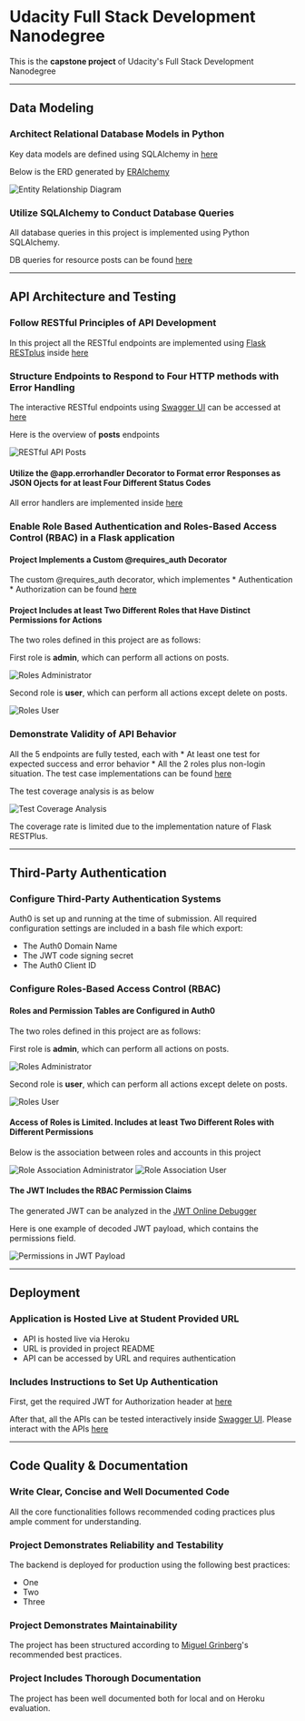 # Udacity Full Stack Development Nanodegree

This is the **capstone project** of Udacity's Full Stack Development Nanodegree

---

## Data Modeling

### Architect Relational Database Models in Python

Key data models are defined using SQLAlchemy in [here](workspace/backend/application/models.py)

Below is the ERD generated by [ERAlchemy](https://pypi.org/project/ERAlchemy/)

<img src="doc/data-modeling--erd.png" alt="Entity Relationship Diagram"/>

### Utilize SQLAlchemy to Conduct Database Queries

All database queries in this project is implemented using Python SQLAlchemy.

DB queries for resource posts can be found [here](workspace/backend/application/api/v2/posts.py)

---

## API Architecture and Testing

### Follow RESTful Principles of API Development

In this project all the RESTful endpoints are implemented using [Flask RESTplus](https://flask-restplus.readthedocs.io/en/stable/quickstart.html) inside [here](workspace/backend/application/api/v2)

### Structure Endpoints to Respond to Four HTTP methods with Error Handling

The interactive RESTful endpoints using [Swagger UI](https://flask-restplus.readthedocs.io/en/stable/swagger.html#swaggerui) can be accessed at [here](TBD)

Here is the overview of **posts** endpoints

<img src="doc/restful-api--posts.png" alt="RESTful API Posts"/>

#### Utilize the @app.errorhandler Decorator to Format error Responses as JSON Ojects for at least Four Different Status Codes

All error handlers are implemented inside [here](workspace/backend/application/api/v2/errors.py)

### Enable Role Based Authentication and Roles-Based Access Control (RBAC) in a Flask application

#### Project Implements a Custom @requires_auth Decorator

The custom @requires_auth decorator, which implementes
    * Authentication
    * Authorization
can be found [here](workspace/backend/application/api/v2/auth/decorators.py)

#### Project Includes at least Two Different Roles that Have Distinct Permissions for Actions

The two roles defined in this project are as follows:

First role is **admin**, which can perform all actions on posts.

<img src="doc/rbac--roles-admin.png" alt="Roles Administrator"/>

Second role is **user**, which can perform all actions except delete on posts.

<img src="doc/rbac--roles-user.png.png" alt="Roles User"/>

### Demonstrate Validity of API Behavior

All the 5 endpoints are fully tested, each with
    * At least one test for expected success and error behavior
    * All the 2 roles plus non-login situation.
The test case implementations can be found [here](workspace/backend/tests)

The test coverage analysis is as below

<img src="workspace/doc/test-coverage.png" alt="Test Coverage Analysis"/>

The coverage rate is limited due to the implementation nature of Flask RESTPlus.

---

## Third-Party Authentication

### Configure Third-Party Authentication Systems

Auth0 is set up and running at the time of submission. All required configuration settings are included in a bash file which export:

- The Auth0 Domain Name
- The JWT code signing secret
- The Auth0 Client ID

### Configure Roles-Based Access Control (RBAC)

#### Roles and Permission Tables are Configured in Auth0

The two roles defined in this project are as follows:

First role is **admin**, which can perform all actions on posts.

<img src="doc/rbac--roles-admin.png" alt="Roles Administrator"/>

Second role is **user**, which can perform all actions except delete on posts.

<img src="doc/rbac--roles-user.png" alt="Roles User"/>

#### Access of Roles is Limited. Includes at least Two Different Roles with Different Permissions

Below is the association between roles and accounts in this project

<img src="doc/rbac--role-association-admin.png" alt="Role Association Administrator"/>

<img src="doc/rbac--role-association-user.png" alt="Role Association User"/>

#### The JWT Includes the RBAC Permission Claims

The generated JWT can be analyzed in the [JWT Online Debugger](https://jwt.io/)

Here is one example of decoded JWT payload, which contains the permissions field.

<img src="doc/rbac--jwt-payload.png" alt="Permissions in JWT Payload"/>

---

## Deployment

### Application is Hosted Live at Student Provided URL

* API is hosted live via Heroku
* URL is provided in project README
* API can be accessed by URL and requires authentication

### Includes Instructions to Set Up Authentication

First, get the required JWT for Authorization header at [here](TBD)

After that, all the APIs can be tested interactively inside [Swagger UI](https://flask-restplus.readthedocs.io/en/stable/swagger.html#swaggerui). Please interact with the APIs [here](TBD)

---

## Code Quality & Documentation

### Write Clear, Concise and Well Documented Code

All the core functionalities follows recommended coding practices plus ample comment for understanding.

### Project Demonstrates Reliability and Testability

The backend is deployed for production using the following best practices:

* One
* Two
* Three

### Project Demonstrates Maintainability

The project has been structured according to [Miguel Grinberg](https://blog.miguelgrinberg.com/post/the-flask-mega-tutorial-part-xv-a-better-application-structure)'s recommended best practices.

### Project Includes Thorough Documentation

The project has been well documented both for local and on Heroku evaluation.

